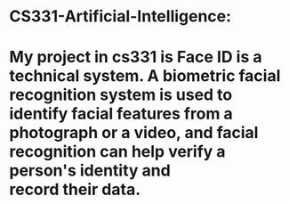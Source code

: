 # CS331-Artificial-Intelligence:
# My project in cs331 is Face ID is a technical system. A biometric facial recognition system is used to identify facial features from a photograph or a video, and facial recognition can help verify a person's identity and record their data.
